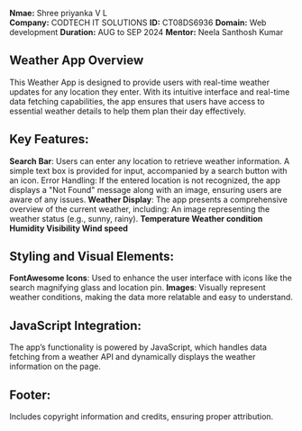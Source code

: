 **Nmae:** Shree priyanka V L <br>
**Company:** CODTECH IT SOLUTIONS 
**ID:** CT08DS6936
**Domain:** Web development 
**Duration:** AUG to SEP 2024
**Mentor:** Neela Santhosh Kumar

## Weather App Overview
This Weather App is designed to provide users with real-time weather updates for any location they enter. With its intuitive interface and real-time data fetching capabilities, the app ensures that users have access to essential weather details to help them plan their day effectively.

## Key Features:
**Search Bar**: Users can enter any location to retrieve weather information. A simple text box is provided for input, accompanied by a search button with an icon.
Error Handling: If the entered location is not recognized, the app displays a "Not Found" message along with an image, ensuring users are aware of any issues.
**Weather Display**: The app presents a comprehensive overview of the current weather, including:
An image representing the weather status (e.g., sunny, rainy).
**Temperature
Weather condition
Humidity
Visibility
Wind speed**
## Styling and Visual Elements:
**FontAwesome Icons**: Used to enhance the user interface with icons like the search magnifying glass and location pin.
**Images**: Visually represent weather conditions, making the data more relatable and easy to understand.
## JavaScript Integration:
The app’s functionality is powered by JavaScript, which handles data fetching from a weather API and dynamically displays the weather information on the page.
## Footer:
Includes copyright information and credits, ensuring proper attribution.




